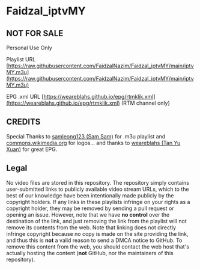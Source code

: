# Faidzal_iptvMY
## NOT FOR SALE

Personal Use Only

Playlist URL [https://raw.githubusercontent.com/FaidzalNazim/Faidzal_iptvMY/main/iptvMY.m3u](https://raw.githubusercontent.com/FaidzalNazim/Faidzal_iptvMY/main/iptvMY.m3u)

EPG .xml URL [https://weareblahs.github.io/epg/rtmklik.xml](https://weareblahs.github.io/epg/rtmklik.xml) (RTM channel only)

## CREDITS

Special Thanks to [samleong123 (Sam Sam)](https://github.com/samleong123) for .m3u playlist and [commons.wikimedia.org](https://commons.wikimedia.org/wiki/Main_Page) for logos... and thanks to [weareblahs (Tan Yu Xuan)](https://github.com/weareblahs) for great EPG.

## Legal

No video files are stored in this repository. The repository simply contains user-submitted links to publicly available video stream URLs, which to the best of our knowledge have been intentionally made publicly by the copyright holders. If any links in these playlists infringe on your rights as a copyright holder, they may be removed by sending a pull request or opening an issue. However, note that we have **no control** over the destination of the link, and just removing the link from the playlist will not remove its contents from the web. Note that linking does not directly infringe copyright because no copy is made on the site providing the link, and thus this is **not** a valid reason to send a DMCA notice to GitHub. To remove this content from the web, you should contact the web host that's actually hosting the content (**not** GitHub, nor the maintainers of this repository).

